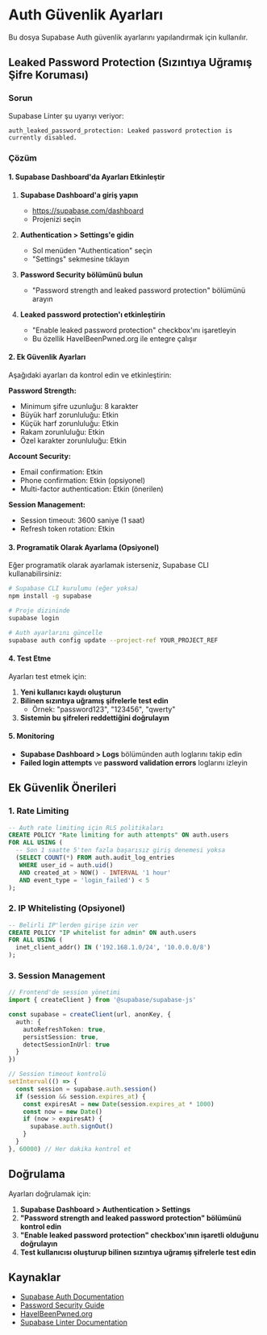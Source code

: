 # Auth Güvenlik Ayarları

Bu dosya Supabase Auth güvenlik ayarlarını yapılandırmak için kullanılır.

## Leaked Password Protection (Sızıntıya Uğramış Şifre Koruması)

### Sorun
Supabase Linter şu uyarıyı veriyor:
```
auth_leaked_password_protection: Leaked password protection is currently disabled.
```

### Çözüm

#### 1. Supabase Dashboard'da Ayarları Etkinleştir

1. **Supabase Dashboard'a giriş yapın**
   - https://supabase.com/dashboard
   - Projenizi seçin

2. **Authentication > Settings'e gidin**
   - Sol menüden "Authentication" seçin
   - "Settings" sekmesine tıklayın

3. **Password Security bölümünü bulun**
   - "Password strength and leaked password protection" bölümünü arayın

4. **Leaked password protection'ı etkinleştirin**
   - "Enable leaked password protection" checkbox'ını işaretleyin
   - Bu özellik HaveIBeenPwned.org ile entegre çalışır

#### 2. Ek Güvenlik Ayarları

Aşağıdaki ayarları da kontrol edin ve etkinleştirin:

**Password Strength:**
- Minimum şifre uzunluğu: 8 karakter
- Büyük harf zorunluluğu: Etkin
- Küçük harf zorunluluğu: Etkin
- Rakam zorunluluğu: Etkin
- Özel karakter zorunluluğu: Etkin

**Account Security:**
- Email confirmation: Etkin
- Phone confirmation: Etkin (opsiyonel)
- Multi-factor authentication: Etkin (önerilen)

**Session Management:**
- Session timeout: 3600 saniye (1 saat)
- Refresh token rotation: Etkin

#### 3. Programatik Olarak Ayarlama (Opsiyonel)

Eğer programatik olarak ayarlamak isterseniz, Supabase CLI kullanabilirsiniz:

```bash
# Supabase CLI kurulumu (eğer yoksa)
npm install -g supabase

# Proje dizininde
supabase login

# Auth ayarlarını güncelle
supabase auth config update --project-ref YOUR_PROJECT_REF
```

#### 4. Test Etme

Ayarları test etmek için:

1. **Yeni kullanıcı kaydı oluşturun**
2. **Bilinen sızıntıya uğramış şifrelerle test edin**
   - Örnek: "password123", "123456", "qwerty"
3. **Sistemin bu şifreleri reddettiğini doğrulayın**

#### 5. Monitoring

- **Supabase Dashboard > Logs** bölümünden auth loglarını takip edin
- **Failed login attempts** ve **password validation errors** loglarını izleyin

## Ek Güvenlik Önerileri

### 1. Rate Limiting
```sql
-- Auth rate limiting için RLS politikaları
CREATE POLICY "Rate limiting for auth attempts" ON auth.users
FOR ALL USING (
  -- Son 1 saatte 5'ten fazla başarısız giriş denemesi yoksa
  (SELECT COUNT(*) FROM auth.audit_log_entries 
   WHERE user_id = auth.uid() 
   AND created_at > NOW() - INTERVAL '1 hour'
   AND event_type = 'login_failed') < 5
);
```

### 2. IP Whitelisting (Opsiyonel)
```sql
-- Belirli IP'lerden girişe izin ver
CREATE POLICY "IP whitelist for admin" ON auth.users
FOR ALL USING (
  inet_client_addr() IN ('192.168.1.0/24', '10.0.0.0/8')
);
```

### 3. Session Management
```typescript
// Frontend'de session yönetimi
import { createClient } from '@supabase/supabase-js'

const supabase = createClient(url, anonKey, {
  auth: {
    autoRefreshToken: true,
    persistSession: true,
    detectSessionInUrl: true
  }
})

// Session timeout kontrolü
setInterval(() => {
  const session = supabase.auth.session()
  if (session && session.expires_at) {
    const expiresAt = new Date(session.expires_at * 1000)
    const now = new Date()
    if (now > expiresAt) {
      supabase.auth.signOut()
    }
  }
}, 60000) // Her dakika kontrol et
```

## Doğrulama

Ayarları doğrulamak için:

1. **Supabase Dashboard > Authentication > Settings**
2. **"Password strength and leaked password protection" bölümünü kontrol edin**
3. **"Enable leaked password protection" checkbox'ının işaretli olduğunu doğrulayın**
4. **Test kullanıcısı oluşturup bilinen sızıntıya uğramış şifrelerle test edin**

## Kaynaklar

- [Supabase Auth Documentation](https://supabase.com/docs/guides/auth)
- [Password Security Guide](https://supabase.com/docs/guides/auth/password-security)
- [HaveIBeenPwned.org](https://haveibeenpwned.com/)
- [Supabase Linter Documentation](https://supabase.com/docs/guides/database/database-linter) 